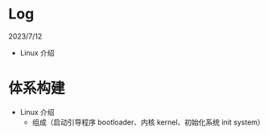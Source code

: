 # Log

2023/7/12
- Linux 介绍

# 体系构建

- Linux 介绍
  - 组成（启动引导程序 bootloader、内核 kernel、初始化系统 init system）
